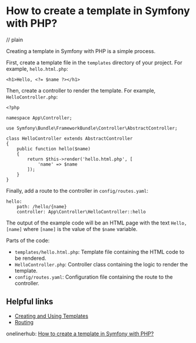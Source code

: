 # How to create a template in Symfony with PHP?
// plain

Creating a template in Symfony with PHP is a simple process.

First, create a template file in the `templates` directory of your project. For example, `hello.html.php`:
```
<h1>Hello, <?= $name ?></h1>
```

Then, create a controller to render the template. For example, `HelloController.php`:
```
<?php

namespace App\Controller;

use Symfony\Bundle\FrameworkBundle\Controller\AbstractController;

class HelloController extends AbstractController
{
    public function hello($name)
    {
        return $this->render('hello.html.php', [
            'name' => $name
        ]);
    }
}
```

Finally, add a route to the controller in `config/routes.yaml`:
```
hello:
    path: /hello/{name}
    controller: App\Controller\HelloController::hello
```

The output of the example code will be an HTML page with the text `Hello, [name]` where `[name]` is the value of the `$name` variable.

Parts of the code:
- `templates/hello.html.php`: Template file containing the HTML code to be rendered.
- `HelloController.php`: Controller class containing the logic to render the template.
- `config/routes.yaml`: Configuration file containing the route to the controller.

## Helpful links
- [Creating and Using Templates](https://symfony.com/doc/current/templates.html)
- [Routing](https://symfony.com/doc/current/routing.html)

onelinerhub: [How to create a template in Symfony with PHP?](https://onelinerhub.com/php-symfony/how-to-create-a-template-in-symfony-with-php)